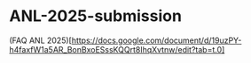 # ANL-2025-submission
(FAQ ANL 2025)[https://docs.google.com/document/d/19uzPY-h4faxfW1a5AR_BonBxoESssKQQrt8IhqXvtnw/edit?tab=t.0]

